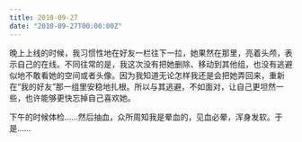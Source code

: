 ```yaml
---
title: 2010-09-27
date: "2010-09-27T00:00:00Z"
---
```

晚上上线的时候，我习惯性地在好友一栏往下一拉，她果然在那里，亮着头颅，表示自己的在线。不同往常的是，我这次没有把她删除、移动到其他组，也没有逃避似地不敢看她的空间或者头像。因为我知道无论怎样我还是会把她弄回来，重新在“我的好友”那一组里安稳地扎根。所以与其逃避，不如面对，让自己更坦然一些，也许能够更快忘掉自己喜欢她。

下午的时候体检……然后抽血，众所周知我是晕血的，见血必晕，浑身发软。于是……